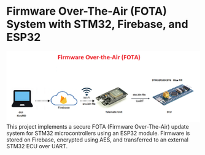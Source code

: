  # Firmware Over-The-Air (FOTA) System with STM32, Firebase, and ESP32
![System Diagram](fota.png)
This project implements a secure FOTA (Firmware Over-The-Air) update system for STM32 microcontrollers using an ESP32 module. Firmware is stored on Firebase, encrypted using AES, and transferred to an external STM32 ECU over UART.

